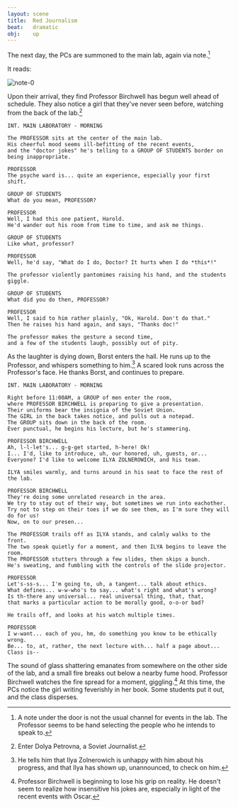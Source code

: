 ```yaml
---
layout: scene
title:  Red Journalism
beat:   dramatic
obj:    up
---
```



The next day, the PCs are summoned to the main lab, again via note.[^note]

[^note]:
    A note under the door is not the usual channel for events in the lab.
    The Professor seems to be hand selecting the people who he intends to speak to.

It reads:

![note-0]({{site.baseurl}}/assets/birchwell-note-1.png)


Upon their arrival, they find Professor Birchwell has begun well ahead of schedule.
They also notice a girl that they've never seen before,
watching from the back of the lab.[^girl]

[^girl]:
    Enter Dolya Petrovna, a Soviet Journalist.

~~~
INT. MAIN LABORATORY - MORNING

The PROFESSOR sits at the center of the main lab.
His cheerful mood seems ill-befitting of the recent events,
and the "doctor jokes" he's telling to a GROUP OF STUDENTS border on being inappropriate.

PROFESSOR
The psyche ward is... quite an experience, especially your first shift.

GROUP OF STUDENTS
What do you mean, PROFESSOR?

PROFESSOR
Well, I had this one patient, Harold.
He'd wander out his room from time to time, and ask me things.

GROUP OF STUDENTS
Like what, professor?

PROFESSOR
Well, he'd say, "What do I do, Doctor? It hurts when I do *this*!"

The professor violently pantomimes raising his hand, and the students giggle.

GROUP OF STUDENTS
What did you do then, PROFESSOR?

PROFESSOR
Well, I said to him rather plainly, "Ok, Harold. Don't do that."
Then he raises his hand again, and says, "Thanks doc!"

The professor makes the gesture a second time,
and a few of the students laugh, possibly out of pity.
~~~


As the laughter is dying down, Borst enters the hall.
He runs up to the Professor, and whispers something to him.[^hint]
A scared look runs across the Professor's face.
He thanks Borst, and continues to prepare.

[^hint]:
    He tells him that Ilya Zolnerowich is unhappy with him about his progress,
    and that Ilya has shown up, unannounced, to check on him.

~~~
INT. MAIN LABORATORY - MORNING

Right before 11:00AM, a GROUP of men enter the room,
where PROFESSOR BIRCHWELL is preparing to give a presentation.
Their uniforms bear the insignia of the Soviet Union.
The GIRL in the back takes notice, and pulls out a notepad.
The GROUP sits down in the back of the room.
Ever punctual, he begins his lecture, but he's stammering.

PROFESSOR BIRCHWELL
Ah, l-l-let's... g-g-get started, h-here! Ok!
I... I'd, like to introduce, uh, our honored, uh, guests, or...
Everyone? I'd like to welcome ILYA ZOLNEROWICH, and his team.

ILYA smiles warmly, and turns around in his seat to face the rest of the lab.

PROFESSOR BIRCHWELL
They're doing some unrelated research in the area.
We try to stay out of their way, but sometimes we run into eachother.
Try not to step on their toes if we do see them, as I'm sure they will do for us!
Now, on to our presen...

The PROFESSOR trails off as ILYA stands, and calmly walks to the front.
The two speak quietly for a moment, and then ILYA begins to leave the room.
The PROFESSOR stutters through a few slides, then skips a bunch.
He's sweating, and fumbling with the controls of the slide projector.

PROFESSOR
Let's-ss-s... I'm going to, uh, a tangent... talk about ethics.
What defines... w-w-who's to say... what's right and what's wrong?
Is th-there any universal... real universal thing, that, that,
that marks a particular action to be morally good, o-o-or bad?

He trails off, and looks at his watch multiple times.

PROFESSOR
I w-want... each of you, hm, do something you know to be ethically wrong.
Be... to, at, rather, the next lecture with... half a page about...
Class is--
~~~


The sound of glass shattering emanates from somewhere on the other side of the lab,
and a small fire breaks out below a nearby fume hood.
Professor Birchwell watches the fire spread for a moment, giggling.[^fire]
At this time, the PCs notice the girl writing feverishly in her book.
Some students put it out, and the class disperses.

[^fire]:
    Professor Birchwell is beginning to lose his grip on reality.
    He doesn't seem to realize how insensitive his jokes are,
    especially in light of the recent events with Oscar.





